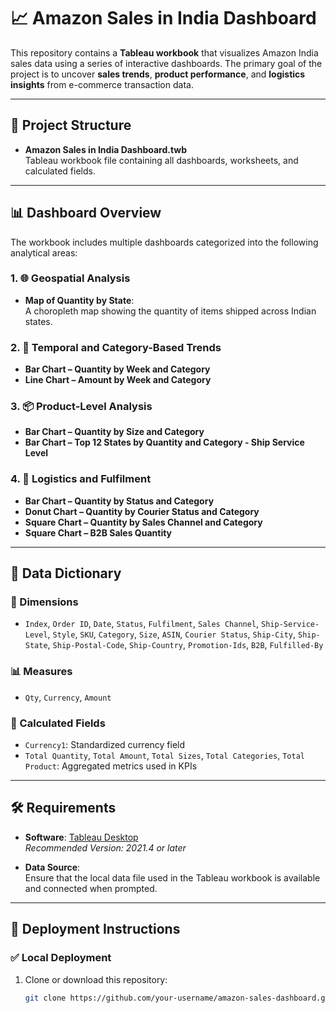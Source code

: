 # 📈 Amazon Sales in India Dashboard

This repository contains a **Tableau workbook** that visualizes Amazon India sales data using a series of interactive dashboards. The primary goal of the project is to uncover **sales trends**, **product performance**, and **logistics insights** from e-commerce transaction data.

---

## 📁 Project Structure

- **Amazon Sales in India Dashboard.twb**  
  Tableau workbook file containing all dashboards, worksheets, and calculated fields.

---

## 📊 Dashboard Overview

The workbook includes multiple dashboards categorized into the following analytical areas:

### 1. 🌐 Geospatial Analysis
- **Map of Quantity by State**:  
  A choropleth map showing the quantity of items shipped across Indian states.

### 2. 📅 Temporal and Category-Based Trends
- **Bar Chart – Quantity by Week and Category**  
- **Line Chart – Amount by Week and Category**

### 3. 📦 Product-Level Analysis
- **Bar Chart – Quantity by Size and Category**  
- **Bar Chart – Top 12 States by Quantity and Category - Ship Service Level**

### 4. 🚚 Logistics and Fulfilment
- **Bar Chart – Quantity by Status and Category**  
- **Donut Chart – Quantity by Courier Status and Category**  
- **Square Chart – Quantity by Sales Channel and Category**  
- **Square Chart – B2B Sales Quantity**

---

## 🧮 Data Dictionary

### 📐 Dimensions
- `Index`, `Order ID`, `Date`, `Status`, `Fulfilment`, `Sales Channel`, `Ship-Service-Level`, `Style`, `SKU`, `Category`, `Size`, `ASIN`, `Courier Status`, `Ship-City`, `Ship-State`, `Ship-Postal-Code`, `Ship-Country`, `Promotion-Ids`, `B2B`, `Fulfilled-By`

### 📊 Measures
- `Qty`, `Currency`, `Amount`

### 🧠 Calculated Fields
- `Currency1`: Standardized currency field  
- `Total Quantity`, `Total Amount`, `Total Sizes`, `Total Categories`, `Total Product`: Aggregated metrics used in KPIs

---

## 🛠️ Requirements

- **Software**: [Tableau Desktop](https://www.tableau.com/products/desktop)  
  _Recommended Version: 2021.4 or later_

- **Data Source**:  
  Ensure that the local data file used in the Tableau workbook is available and connected when prompted.

---

## 🚀 Deployment Instructions

### ✅ Local Deployment

1. Clone or download this repository:
   ```bash
   git clone https://github.com/your-username/amazon-sales-dashboard.git
